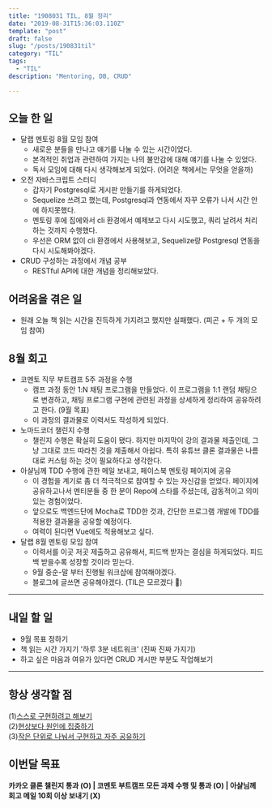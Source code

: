 ```yaml
---
title: "1908031 TIL, 8월 정리"
date: "2019-08-31T15:36:03.110Z"
template: "post"
draft: false
slug: "/posts/190831til"
category: "TIL"
tags:
  - "TIL"
description: "Mentoring, DB, CRUD"

---
```


## 오늘 한 일

- 달랩 멘토링 8월 모임 참여
  - 새로운 분들을 만나고 얘기를 나눌 수 있는 시간이었다.
  - 본격적인 취업과 관련하여 가지는 나의 불안감에 대해 얘기를 나눌 수 있었다.
  - 독서 모임에 대해 다시 생각해보게 되었다. (어려운 책에서는 무엇을 얻을까)
- 오전 자바스크립트 스터디
  - 갑자기 Postgresql로 게시판 만들기를 하게되었다.
  - Sequelize 쓰려고 했는데, Postgresql과 연동에서 자꾸 오류가 나서 시간 안에 하지못했다.
  - 멘토링 후에 집에와서 cli 환경에서 예제보고 다시 시도했고, 쿼리 날려서 처리하는 것까지 수행했다.
  - 우선은 ORM 없이 cli 환경에서 사용해보고, Sequelize랑 Postgresql 연동을 다시 시도해봐야겠다.
- CRUD 구성하는 과정에서 개념 공부
  - RESTful API에 대한 개념을 정리해보았다.

## 어려움을 겪은 일

- 원래 오늘 책 읽는 시간을 진득하게 가지려고 했지만 실패했다. (피곤 + 두 개의 모임 참여)

## 8월 회고

- 코멘토 직무 부트캠프 5주 과정을 수행
  - 캠프 과정 동안 1:N 채팅 프로그램을 만들었다. 이 프로그램을 1:1 랜덤 채팅으로 변경하고, 채팅 프로그램 구현에 관련된 과정을 상세하게 정리하여 공유하려고 한다. (9월 목표)
  - 이 과정의 결과물로 이력서도 작성하게 되었다.
- 노마드코더 챌린지 수행
  - 챌린지 수행은 확실히 도움이 됐다. 하지만 마지막이 강의 결과물 제출인데, 그냥 그대로 코드 따라친 것을 제출해서 아쉽다. 특히 유튜브 클론 결과물은 나름대로 커스텀 하는 것이 필요하다고 생각한다.
- 아샬님께 TDD 수행에 관한 메일 보내고, 페이스북 멘토링 페이지에 공유
  - 이 경험을 계기로 좀 더 적극적으로 참여할 수 있는 자신감을 얻었다. 페이지에 공유하고나서 멘티분들 중 한 분이 Repo에 스타를 주셨는데, 감동적이고 의미있는 경험이었다.
  - 앞으로도 백엔드단에 Mocha로 TDD한 것과, 간단한 프로그램 개발에 TDD를 적용한 결과물을 공유할 예정이다.
  - 여력이 된다면 Vue에도 적용해보고 싶다.
- 달랩 8월 멘토링 모임 참여
  - 이력서를 이곳 저곳 제출하고 공유해서, 피드백 받자는 결심을 하게되었다. 피드백 받을수록 성장할 것이라 믿는다.
  - 9월 중순-말 부터 진행될 워크샵에 참여해야겠다.
  - 블로그에 글쓰면 공유해야겠다. (TIL은 모르겠다 🤔)



---

## 내일 할 일

- 9월 목표 정하기
- 책 읽는 시간 가지기 '하루 3분 네트워크' (진짜 진짜 가지기)
- 하고 싶은 마음과 여유가 있다면 CRUD 게시판 부분도 작업해보기

------



## 항상 생각할 점

(1)<u>스스로 구현하려고 해보기</u> <br>(2)<u>현상보다 원인에 집중하기</u> <br>(3)<u>작은 단위로 나눠서 구현하고 자주 공유하기</u>



## 이번달 목표

**카카오 클론 챌린지 통과 (O) | 코멘토 부트캠프 모든 과제 수행 및 통과 (O) | 아샬님께 회고 메일 10회 이상 보내기 (X)**

